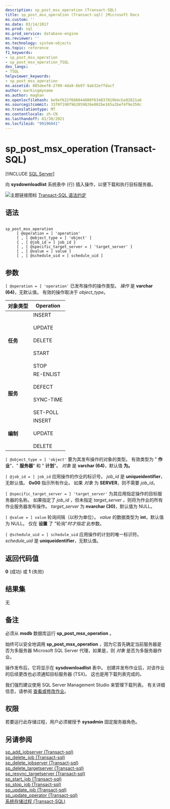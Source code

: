 ```yaml
---
description: sp_post_msx_operation (Transact-SQL)
title: sp_post_msx_operation (Transact-sql) |Microsoft Docs
ms.custom: ''
ms.date: 03/14/2017
ms.prod: sql
ms.prod_service: database-engine
ms.reviewer: ''
ms.technology: system-objects
ms.topic: reference
f1_keywords:
- sp_post_msx_operation
- sp_post_msx_operation_TSQL
dev_langs:
- TSQL
helpviewer_keywords:
- sp_post_msx_operation
ms.assetid: 085deef8-2709-4da9-bb97-9ab32effdacf
author: markingmyname
ms.author: maghan
ms.openlocfilehash: be9ef622f686044800f634837819b4cba92821a6
ms.sourcegitcommit: 33f0f190f962059826e002be165a2bef4f9e350c
ms.translationtype: MT
ms.contentlocale: zh-CN
ms.lasthandoff: 01/30/2021
ms.locfileid: "99196041"
---
```

# <a name="sp_post_msx_operation-transact-sql"></a>sp_post_msx_operation (Transact-SQL)
[!INCLUDE [SQL Server](../../includes/applies-to-version/sqlserver.md)]

  向 **sysdownloadlist** 系统表中 (行) 插入操作，以便下载和执行目标服务器。  
  
 ![主题链接图标](../../database-engine/configure-windows/media/topic-link.gif "“主题链接”图标") [Transact-SQL 语法约定](../../t-sql/language-elements/transact-sql-syntax-conventions-transact-sql.md)  
  
## <a name="syntax"></a>语法  
  
```  
  
sp_post_msx_operation  
     [ @operation = ] 'operation'  
     [ , [ @object_type = ] 'object' ]   
     { , [ @job_id = ] job_id }   
     [ , [ @specific_target_server = ] 'target_server' ]   
     [ , [ @value = ] value ]  
     [ , [ @schedule_uid = ] schedule_uid ]  
```  
  
## <a name="arguments"></a>参数  
`[ @operation = ] 'operation'` 已发布操作的操作类型。 *操作* 是 **varchar (64)**，无默认值。 有效的操作取决于 *object_type*。  
  
|对象类型|Operation|  
|-----------------|---------------|  
|**任务**|INSERT<br /><br /> UPDATE<br /><br /> DELETE<br /><br /> START<br /><br /> STOP|  
|**服务**|RE-ENLIST<br /><br /> DEFECT<br /><br /> SYNC-TIME<br /><br /> SET-POLL|  
|**编制**|INSERT<br /><br /> UPDATE<br /><br /> DELETE|  
  
`[ @object_type = ] 'object'` 要为其发布操作的对象的类型。 有效类型为 " **作业**"、" **服务器**" 和 " **计划**"。 *对象* 是 **varchar (64)**，默认值 **为。**  
  
`[ @job_id = ] job_id` 应用操作的作业的标识号。 *job_id* 是 **uniqueidentifier**，无默认值。 **0x00** 指示所有作业。 如果 *对象* 为 **SERVER**，则不需要 *job_id*。  
  
`[ @specific_target_server = ] 'target_server'` 为其应用指定操作的目标服务器的名称。 如果指定了 *job_id* ，但未指定 *target_server* ，则将为作业的所有作业服务器发布操作。 *target_server* 为 **nvarchar (30)**，默认值为 NULL。  
  
`[ @value = ] value` 轮询间隔（以秒为单位）。 *value* 的数据类型为 **int**，默认值为 NULL。 仅在 **设置** 了 "轮询"*时才指定* 此参数。  
  
`[ @schedule_uid = ] schedule_uid` 应用操作的计划的唯一标识符。 *schedule_uid* 是 **uniqueidentifier**，无默认值。  
  
## <a name="return-code-values"></a>返回代码值  
 **0** (成功) 或 **1** (失败)   
  
## <a name="result-sets"></a>结果集  
 无  
  
## <a name="remarks"></a>备注  
 必须从 **msdb** 数据库运行 **sp_post_msx_operation** 。  
  
 始终可以安全地调用 **sp_post_msx_operation** ，因为它首先确定当前服务器是否为多服务器 Microsoft SQL Server 代理，如果是，则 *对象* 是否为多服务器作业。  
  
 操作发布后，它将显示在 **sysdownloadlist** 表中。 创建并发布作业后，对该作业的后续更改也必须通知目标服务器 (TSX)。 这也是用下载列表完成的。  
  
 我们强烈建议使用 SQL Server Management Studio 来管理下载列表。 有关详细信息，请参阅 [查看或修改作业](../../ssms/agent/view-or-modify-jobs.md)。  
  
## <a name="permissions"></a>权限  
 若要运行此存储过程，用户必须被授予 **sysadmin** 固定服务器角色。  
  
## <a name="see-also"></a>另请参阅  
 [sp_add_jobserver &#40;Transact-sql&#41;](../../relational-databases/system-stored-procedures/sp-add-jobserver-transact-sql.md)   
 [sp_delete_job &#40;Transact-sql&#41;](../../relational-databases/system-stored-procedures/sp-delete-job-transact-sql.md)   
 [sp_delete_jobserver &#40;Transact-sql&#41;](../../relational-databases/system-stored-procedures/sp-delete-jobserver-transact-sql.md)   
 [sp_delete_targetserver &#40;Transact-sql&#41;](../../relational-databases/system-stored-procedures/sp-delete-targetserver-transact-sql.md)   
 [sp_resync_targetserver &#40;Transact-sql&#41;](../../relational-databases/system-stored-procedures/sp-resync-targetserver-transact-sql.md)   
 [sp_start_job &#40;Transact-sql&#41;](../../relational-databases/system-stored-procedures/sp-start-job-transact-sql.md)   
 [sp_stop_job &#40;Transact-sql&#41;](../../relational-databases/system-stored-procedures/sp-stop-job-transact-sql.md)   
 [sp_update_job &#40;Transact-sql&#41;](../../relational-databases/system-stored-procedures/sp-update-job-transact-sql.md)   
 [sp_update_operator &#40;Transact-sql&#41;](../../relational-databases/system-stored-procedures/sp-update-operator-transact-sql.md)   
 [系统存储过程 (Transact-SQL)](../../relational-databases/system-stored-procedures/system-stored-procedures-transact-sql.md)  
  
  
